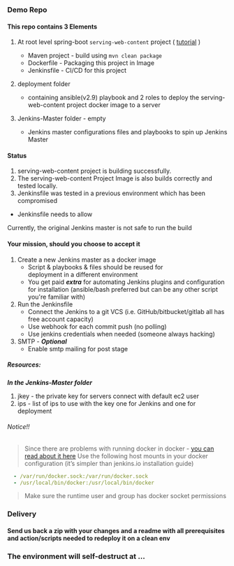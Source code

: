 ### Demo Repo

#### This repo contains 3 Elements
1. At root level spring-boot `serving-web-content` project ( [tutorial](https://spring.io/guides/gs/serving-web-content/) ) 
    - Maven project - build using `mvn clean package`
    - Dockerfile - Packaging this project in Image  
    - Jenkinsfile - CI/CD for this project  

2. deployment folder 
    - containing ansible(v2.9) playbook and 2 roles to deploy the serving-web-content 
      project docker image to a server

3. Jenkins-Master folder - empty
    - Jenkins master configurations files and playbooks to spin up Jenkins Master
    
#### Status
1. serving-web-content project is building successfully.
2. The serving-web-content Project Image is also builds correctly and tested locally. 
3. Jenkinsfile was tested in a previous environment which has been compromised

* Jenkinsfile needs to allow 

Currently, the original Jenkins master is not safe to run the build 
 
#### Your mission, should  you choose to accept it
1. Create a new Jenkins master as a docker image
    - Script & playbooks & files should be reused for  
      deployment in a different environment
    - You get paid ***extra*** for automating Jenkins plugins and 
      configuration for installation (ansible/bash preferred 
      but can be any other script you're familiar with)
2. Run the Jenkinsfile 
    - Connect the Jenkins to a git VCS (i.e. GitHub/bitbucket/gitlab 
      all has free account capacity) 
    - Use webhook for each commit push (no polling) 
    - Use jenkins credentials when needed (someone always hacking)
3. SMTP - ***Optional***
    - Enable smtp mailing for post stage

##### Resources:
***In the Jenkins-Master folder***
1. jkey - the private key for servers connect with default ec2 user
2. ips - list of ips to use with the key one for Jenkins and one for deployment

###### Notice!!
> Since there are problems with running docker in docker - [you can read about it here](https://jpetazzo.github.io/2015/09/03/do-not-use-docker-in-docker-for-ci/)
> Use the following host mounts in your docker configuration 
> (it’s simpler than jenkins.io installation guide)
> 
```yaml
  - /var/run/docker.sock:/var/run/docker.sock
  - /usr/local/bin/docker:/usr/local/bin/docker
```
> Make sure the runtime user and group has docker socket permissions 


### Delivery
#### Send us back a zip with your changes and a readme with all prerequisites and action/scripts needed to redeploy it on a clean env
### The environment will self-destruct at ...

